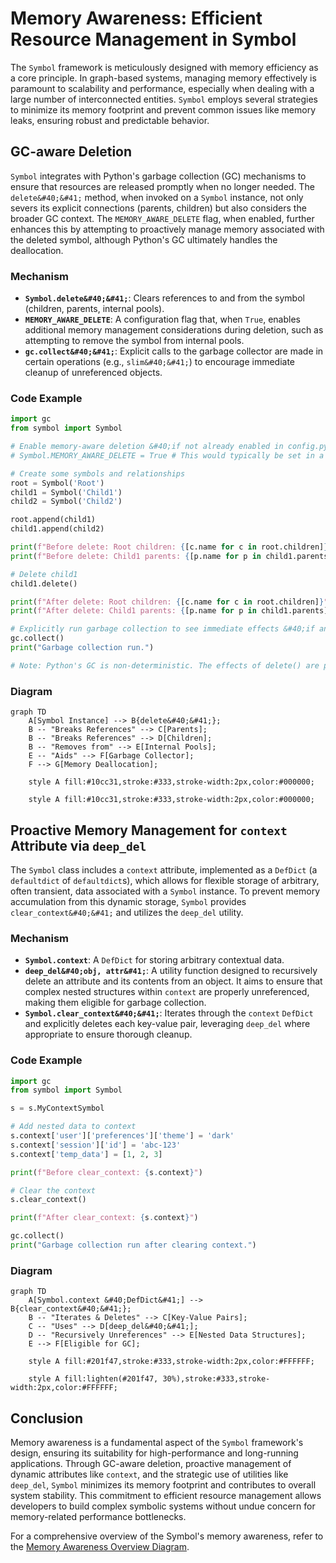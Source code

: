 # Memory Awareness: Efficient Resource Management in Symbol

The `Symbol` framework is meticulously designed with memory efficiency as a core principle. In graph-based systems, managing memory effectively is paramount to scalability and performance, especially when dealing with a large number of interconnected entities. `Symbol` employs several strategies to minimize its memory footprint and prevent common issues like memory leaks, ensuring robust and predictable behavior.

## GC-aware Deletion

`Symbol` integrates with Python's garbage collection &#40;GC&#41; mechanisms to ensure that resources are released promptly when no longer needed. The `delete&#40;&#41;` method, when invoked on a `Symbol` instance, not only severs its explicit connections &#40;parents, children&#41; but also considers the broader GC context. The `MEMORY_AWARE_DELETE` flag, when enabled, further enhances this by attempting to proactively manage memory associated with the deleted symbol, although Python's GC ultimately handles the deallocation.

### Mechanism
- **`Symbol.delete&#40;&#41;`**: Clears references to and from the symbol &#40;children, parents, internal pools&#41;.
- **`MEMORY_AWARE_DELETE`**: A configuration flag that, when `True`, enables additional memory management considerations during deletion, such as attempting to remove the symbol from internal pools.
- **`gc.collect&#40;&#41;`**: Explicit calls to the garbage collector are made in certain operations &#40;e.g., `slim&#40;&#41;`&#41; to encourage immediate cleanup of unreferenced objects.

### Code Example
```python
import gc
from symbol import Symbol

# Enable memory-aware deletion &#40;if not already enabled in config.py&#41;
# Symbol.MEMORY_AWARE_DELETE = True # This would typically be set in a config file

# Create some symbols and relationships
root = Symbol('Root')
child1 = Symbol('Child1')
child2 = Symbol('Child2')

root.append(child1)
child1.append(child2)

print(f"Before delete: Root children: {[c.name for c in root.children]}")
print(f"Before delete: Child1 parents: {[p.name for p in child1.parents]}")

# Delete child1
child1.delete()

print(f"After delete: Root children: {[c.name for c in root.children]}")
print(f"After delete: Child1 parents: {[p.name for p in child1.parents]}")

# Explicitly run garbage collection to see immediate effects &#40;if any&#41;
gc.collect()
print("Garbage collection run.")

# Note: Python's GC is non-deterministic. The effects of delete() are primarily about breaking references.
```

### Diagram
```mermaid
graph TD
    A[Symbol Instance] --> B{delete&#40;&#41;};
    B -- "Breaks References" --> C[Parents];
    B -- "Breaks References" --> D[Children];
    B -- "Removes from" --> E[Internal Pools];
    E -- "Aids" --> F[Garbage Collector];
    F --> G[Memory Deallocation];

    style A fill:#10cc31,stroke:#333,stroke-width:2px,color:#000000;

    style A fill:#10cc31,stroke:#333,stroke-width:2px,color:#000000;
```
## Proactive Memory Management for `context` Attribute via `deep_del`

The `Symbol` class includes a `context` attribute, implemented as a `DefDict` &#40;a `defaultdict` of `defaultdict`s&#41;, which allows for flexible storage of arbitrary, often transient, data associated with a `Symbol` instance. To prevent memory accumulation from this dynamic storage, `Symbol` provides `clear_context&#40;&#41;` and utilizes the `deep_del` utility.

### Mechanism
- **`Symbol.context`**: A `DefDict` for storing arbitrary contextual data.
- **`deep_del&#40;obj, attr&#41;`**: A utility function designed to recursively delete an attribute and its contents from an object. It aims to ensure that complex nested structures within `context` are properly unreferenced, making them eligible for garbage collection.
- **`Symbol.clear_context&#40;&#41;`**: Iterates through the `context` `DefDict` and explicitly deletes each key-value pair, leveraging `deep_del` where appropriate to ensure thorough cleanup.

### Code Example
```python
import gc
from symbol import Symbol

s = s.MyContextSymbol

# Add nested data to context
s.context['user']['preferences']['theme'] = 'dark'
s.context['session']['id'] = 'abc-123'
s.context['temp_data'] = [1, 2, 3]

print(f"Before clear_context: {s.context}")

# Clear the context
s.clear_context()

print(f"After clear_context: {s.context}")

gc.collect()
print("Garbage collection run after clearing context.")
```

### Diagram
```mermaid
graph TD
    A[Symbol.context &#40;DefDict&#41;] --> B{clear_context&#40;&#41;};
    B -- "Iterates & Deletes" --> C[Key-Value Pairs];
    C -- "Uses" --> D[deep_del&#40;&#41;];
    D -- "Recursively Unreferences" --> E[Nested Data Structures];
    E --> F[Eligible for GC];

    style A fill:#201f47,stroke:#333,stroke-width:2px,color:#FFFFFF;

    style A fill:lighten(#201f47, 30%),stroke:#333,stroke-width:2px,color:#FFFFFF;
```
## Conclusion

Memory awareness is a fundamental aspect of the `Symbol` framework's design, ensuring its suitability for high-performance and long-running applications. Through GC-aware deletion, proactive management of dynamic attributes like `context`, and the strategic use of utilities like `deep_del`, `Symbol` minimizes its memory footprint and contributes to overall system stability. This commitment to efficient resource management allows developers to build complex symbolic systems without undue concern for memory-related performance bottlenecks.

For a comprehensive overview of the Symbol's memory awareness, refer to the [Memory Awareness Overview Diagram](memory_awareness_overview.mmd).
